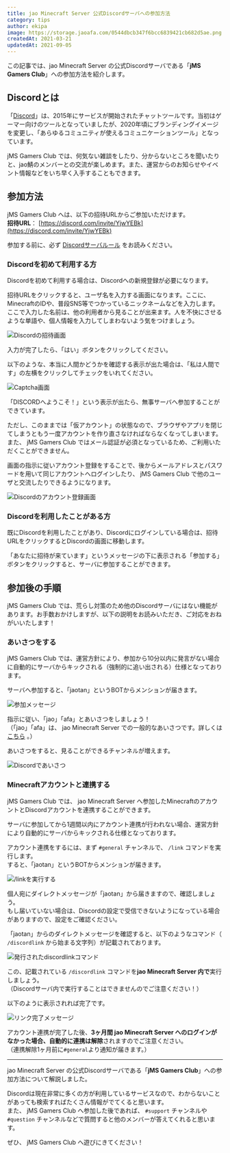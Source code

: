 ```yaml
---
title: jao Minecraft Server 公式Discordサーバへの参加方法
category: tips
author: ekipa
image: https://storage.jaoafa.com/0544dbcb347f6bcc6839421cb682d5ae.png
createdAt: 2021-03-21
updatedAt: 2021-09-05
---
```


この記事では、jao Minecraft Server の公式Discordサーバである「**jMS Gamers Club**」への参加方法を紹介します。

<!--more-->

## Discordとは

「[Discord](https://discord.com/)」は、2015年にサービスが開始されたチャットツールです。当初はゲーマー向けのツールとなっていましたが、2020年頃にブランディングイメージを変更し、「あらゆるコミュニティが使えるコミュニケーションツール」となっています。

jMS Gamers Club では、何気ない雑談をしたり、分からないところを聞いたりと、jao鯖のメンバーとの交流が楽しめます。また、運営からのお知らせやイベント情報などをいち早く入手することもできます。

## 参加方法

jMS Gamers Club へは、以下の招待URLからご参加いただけます。  
**招待URL**： [https://discord.com/invite/YjwYEBk](https://discord.com/invite/YjwYEBk)

参加する前に、必ず [Discordサーバルール](/server/rules/discord) をお読みください。

### Discordを初めて利用する方

Discordを初めて利用する場合は、Discordへの新規登録が必要になります。

招待URLをクリックすると、ユーザ名を入力する画面になります。ここに、MinecraftのIDや、普段SNS等でつかっているニックネームなどを入力します。  
ここで入力した名前は、他の利用者から見ることが出来ます。人を不快にさせるような単語や、個人情報を入力してしまわないよう気をつけましょう。

![Discordの招待画面](https://storage.jaoafa.com/5cfef5691c05e43c0d88903c70be97a7.png)

入力が完了したら、「はい」ボタンをクリックしてください。

以下のような、本当に人間かどうかを確認する表示が出た場合は、「私は人間です」の左横をクリックしてチェックをいれてください。

![Captcha画面](https://storage.jaoafa.com/8038b0463937ac7663821e344fa67508.png)

「DISCORDへようこそ！」という表示が出たら、無事サーバへ参加することができています。

ただし、このままでは「仮アカウント」の状態なので、ブラウザやアプリを閉じてしまうともう一度アカウントを作り直さなければならなくなってしまいます。  
また、 jMS Gamers Club ではメール認証が必須となっているため、ご利用いただくことができません。

画面の指示に従いアカウント登録をすることで、後からメールアドレスとパスワードを用いて同じアカウントへログインしたり、 jMS Gamers Club で他のユーザと交流したりできるようになります。

![Discordのアカウント登録画面](https://storage.jaoafa.com/84847fa0c22f44d9dcc05234ffbf9dda.png)

### Discordを利用したことがある方

既にDiscordを利用したことがあり、Discordにログインしている場合は、招待URLをクリックするとDiscordの画面に移動します。

「あなたに招待が来ています」というメッセージの下に表示される「参加する」ボタンをクリックすると、サーバに参加することができます。

## 参加後の手順

jMS Gamers Club では、荒らし対策のため他のDiscordサーバにはない機能があります。お手数おかけしますが、以下の説明をお読みいただき、ご対応をおねがいいたします！

### あいさつをする

jMS Gamers Club では、運営方針により、参加から10分以内に発言がない場合に自動的にサーバからキックされる（強制的に追い出される）仕様となっております。

サーバへ参加すると、「jaotan」というBOTからメンションが届きます。

![参加メッセージ](https://storage.jaoafa.com/af02de2227b7ee13716c9aa9d82c4283.png)

指示に従い、「jao」「afa」とあいさつをしましょう！  
（「jao」「afa」は、 jao Minecraft Server での一般的なあいさつです。詳しくは [こちら](https://wiki.jaoafa.com/jao_afa) 。）

あいさつをすると、見ることができるチャンネルが増えます。  

![Discordであいさつ](https://storage.jaoafa.com/ad005500de5779191ada81f78d81cd12.PNG)

### Minecraftアカウントと連携する

jMS Gamers Club では、 jao Minecraft Server へ参加したMinecraftのアカウントとDiscordアカウントを連携することができます。

サーバに参加してから1週間以内にアカウント連携が行われない場合、運営方針により自動的にサーバからキックされる仕様となっております。

アカウント連携をするには、まず `#general` チャンネルで、 `/link` コマンドを実行します。  
すると、「jaotan」というBOTからメンションが届きます。

![/linkを実行する](https://storage.jaoafa.com/01912f04a310ec5faa8a7e1f56bab973.png)

個人宛にダイレクトメッセージが「jaotan」から届きますので、確認しましょう。  
もし届いていない場合は、Discordの設定で受信できないようになっている場合がありますので、設定をご確認ください。

「jaotan」からのダイレクトメッセージを確認すると、以下のようなコマンド（ `/discordlink` から始まる文字列）が記載されております。

![発行されたdiscordlinkコマンド](https://storage.jaoafa.com/76cfce9dc977aad923aa737f728ea831.png)

この、記載されている `/discordlink` コマンドを**jao Minecraft Server 内で**実行しましょう。  
（Discordサーバ内で実行することはできませんのでご注意ください！）

以下のように表示されれば完了です。

![リンク完了メッセージ](
https://storage.jaoafa.com/106b351b2196a6511787dbd1b86678a4.png)

アカウント連携が完了した後、**3ヶ月間 jao Minecraft Server へのログインがなかった場合、自動的に連携は解除**されますのでご注意ください。  
（連携解除1ヶ月前に`#general`より通知が届きます。）

---

jao Minecraft Server の公式Discordサーバである「**jMS Gamers Club**」への参加方法について解説しました。

Discordは現在非常に多くの方が利用しているサービスなので、わからないことがあっても検索すればたくさん情報がでてくると思います。  
また、 jMS Gamers Club へ参加した後であれば、 `#support` チャンネルや `#question` チャンネルなどで質問すると他のメンバーが答えてくれると思います。

ぜひ、 jMS Gamers Club へ遊びにきてください！

